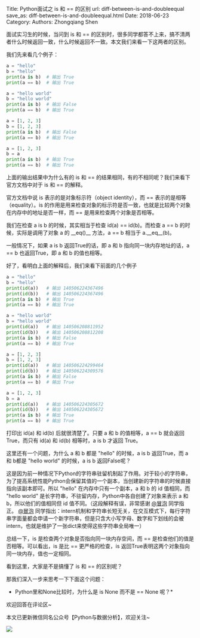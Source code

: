 Title: Python面试之 is 和 == 的区别
url: diff-between-is-and-doubleequal
save_as: diff-between-is-and-doubleequal.html
Date: 2018-06-23
Category:
Authors: Zhongqiang Shen

面试实习生的时候，当问到 is 和 == 的区别时，很多同学都答不上来，搞不清两者什么时候返回一致，什么时候返回不一致。本文我们来看一下这两者的区别。

我们先来看几个例子：

```python
a = "hello"
b = "hello"
print(a is b)  # 输出 True 
print(a == b)  # 输出 True

a = "hello world"
b = "hello world"
print(a is b)  # 输出 False
print(a == b)  # 输出 True 

a = [1, 2, 3]
b = [1, 2, 3]
print(a is b)  # 输出 False
print(a == b)  # 输出 True 

a = [1, 2, 3]
b = a
print(a is b)  # 输出 True 
print(a == b)  # 输出 True 

```

上面的输出结果中为什么有的 is 和 == 的结果相同，有的不相同呢？我们来看下官方文档中对于 is 和 == 的解释。

官方文档中说 is 表示的是对象标示符（object identity），而 == 表示的是相等（equality）。is 的作用是用来检查对象的标示符是否一致，也就是比较两个对象在内存中的地址是否一样，而 == 是用来检查两个对象是否相等。

我们在检查 a is b 的时候，其实相当于检查 id(a) == id(b)。而检查 a == b 的时候，实际是调用了对象 a 的 \_\_eq()\_\_ 方法，a == b 相当于 a.\_\_eq\_\_(b)。

一般情况下，如果 a is b 返回True的话，即 a 和 b 指向同一块内存地址的话，a == b 也返回True，即 a 和 b 的值也相等。




好了，看明白上面的解释后，我们来看下前面的几个例子

```python
a = "hello"
b = "hello"
print(id(a))   # 输出 140506224367496
print(id(b))   # 输出 140506224367496
print(a is b)  # 输出 True 
print(a == b)  # 输出 True

a = "hello world"
b = "hello world"
print(id(a))   # 输出 140506208811952
print(id(b))   # 输出 140506208812208
print(a is b)  # 输出 False
print(a == b)  # 输出 True 

a = [1, 2, 3]
b = [1, 2, 3]
print(id(a))   # 输出 140506224299464
print(id(b))   # 输出 140506224309576
print(a is b)  # 输出 False
print(a == b)  # 输出 True 

a = [1, 2, 3]
b = a
print(id(a))   # 输出 140506224305672
print(id(b))   # 输出 140506224305672
print(a is b)  # 输出 True 
print(a == b)  # 输出 True 

```

打印出 id(a) 和 id(b) 后就很清楚了。只要 a 和 b 的值相等，a == b 就会返回True，而只有 id(a) 和 id(b) 相等时，a is b 才返回 True。

这里还有一个问题，为什么 a 和 b 都是 "hello" 的时候，a is b 返回True，而 a 和 b都是 "hello world" 的时候，a is b 返回False呢？

这是因为前一种情况下Python的字符串驻留机制起了作用。对于较小的字符串，为了提高系统性能Python会保留其值的一个副本，当创建新的字符串的时候直接指向该副本即可。所以 "hello" 在内存中只有一个副本，a 和 b 的 id 值相同，而 "hello world" 是长字符串，不驻留内存，Python中各自创建了对象来表示 a 和 b，所以他们的值相同但 id 值不同。（这段解释有误，非常感谢 [@冒泡](http://www.zhihu.com/people/421ae9014cf4b66993c52d390e505440) 同学指正。 [@冒泡](http://www.zhihu.com/people/421ae9014cf4b66993c52d390e505440) 同学指出：intern机制和字符串长短无关，在交互模式下，每行字符串字面量都会申请一个新字符串，但是只含大小写字母、数字和下划线的会被intern，也就是维护了一张dict来使得这些字符串全局唯一）




总结一下，is 是检查两个对象是否指向同一块内存空间，而 == 是检查他们的值是否相等。可以看出，is 是比 == 更严格的检查，is 返回True表明这两个对象指向同一块内存，值也一定相同。




看到这里，大家是不是搞懂了 is 和 == 的区别呢？

那我们深入一步来思考一下下面这个问题：

*  Python里和None比较时，为什么是 is None 而不是 == None 呢？*




欢迎回答在评论区~




本文已更新微信同名公众号【Python与数据分析】，欢迎关注~

![]({static}/images/v2-e9b0b9b9584ccdd3ff4c96b7ecfd8a56_r.jpg)



